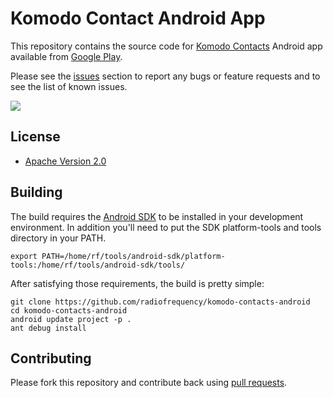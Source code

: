 # Komodo Contact Android App

This repository contains the source code for [Komodo Contacts](http://www.komodocontacts.com/)
Android app available from [Google Play](https://play.google.com/store/apps/details?id=com.komodo.contacts).

Please see the [issues](https://github.com/radiofrequency/komodo-contacts-android/issues) section
to report any bugs or feature requests and to see the list of known issues.

<a href="https://play.google.com/store/apps/details?id=com.komodo.contacts" alt="Download from Google Play">
  <img src="http://www.komodocontacts.com/images/device_new.png">
</a>

## License

* [Apache Version 2.0](http://www.apache.org/licenses/LICENSE-2.0.html)

## Building

The build requires the [Android SDK](http://developer.android.com/sdk/index.html)
to be installed in your development environment. In addition you'll need to put the SDK platform-tools and
tools directory in your PATH.

    export PATH=/home/rf/tools/android-sdk/platform-tools:/home/rf/tools/android-sdk/tools/

After satisfying those requirements, the build is pretty simple:

    git clone https://github.com/radiofrequency/komodo-contacts-android
    cd komodo-contacts-android
    android update project -p .
    ant debug install

## Contributing

Please fork this repository and contribute back using
[pull requests](https://github.com/radiofrequency/komodo-contacts-android/pulls).

